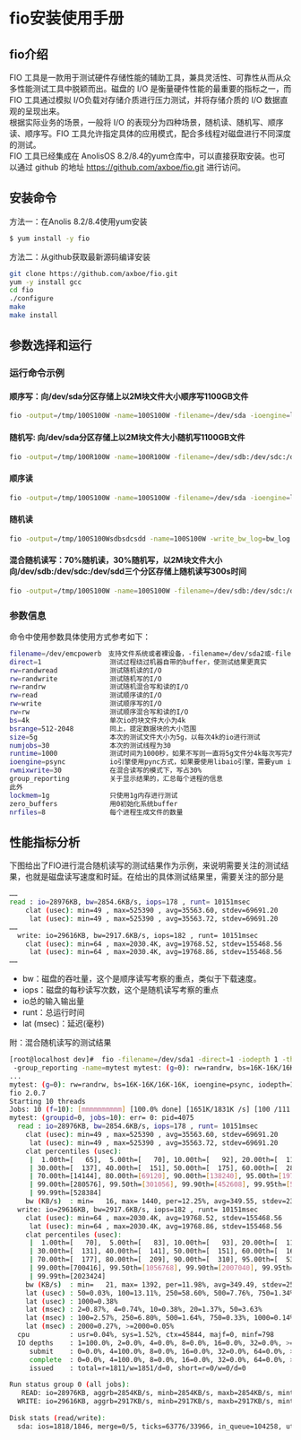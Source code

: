 # fio安装使用手册
## fio介绍
FIO 工具是一款用于测试硬件存储性能的辅助工具，兼具灵活性、可靠性从而从众多性能测试工具中脱颖而出。磁盘的 I/O 是衡量硬件性能的最重要的指标之一，而 FIO 工具通过模拟 I/O负载对存储介质进行压力测试，并将存储介质的 I/O 数据直观的呈现出来。  
根据实际业务的场景，一般将 I/O 的表现分为四种场景，随机读、随机写、顺序读、顺序写。FIO 工具允许指定具体的应用模式，配合多线程对磁盘进行不同深度的测试。  
FIO 工具已经集成在 AnolisOS  8.2/8.4的yum仓库中，可以直接获取安装。也可以通过 github 的地址 https://github.com/axboe/fio.git 进行访问。  

## 安装命令
方法一：在Anolis 8.2/8.4使用yum安装  
```sh
$ yum install -y fio
```
方法二：从github获取最新源码编译安装
```sh
git clone https://github.com/axboe/fio.git
yum -y install gcc
cd fio
./configure
make
make install
```

## 参数选择和运行
### 运行命令示例
#### 顺序写：向/dev/sda分区存储上以2M块文件大小顺序写1100GB文件
```sh
fio -output=/tmp/100S100W -name=100S100W -filename=/dev/sda -ioengine=libaio -direct=1 -blocksize=2M -size=1100GB -rw=write -iodepth=8 -numjobs=1
```
#### 随机写: 向/dev/sda分区存储上以2M块文件大小随机写1100GB文件
```sh
fio -output=/tmp/100R100W -name=100R100W -filename=/dev/sdb:/dev/sdc:/dev/sdd -ioengine=libaio -direct=1 -blocksize=2M -size=3356GB -rw=randwrite -iodepth=8 -numjobs=1
```
#### 顺序读
```sh
fio -output=/tmp/100S100W -name=100S100W -filename=/dev/sda -ioengine=libaio -direct=1 -blocksize=2M –runtime=1800 -rw=read -iodepth=8 -numjobs=1
```
#### 随机读
```sh
fio -output=/tmp/100S100Wsdbsdcsdd -name=100S100W -write_bw_log=bw_log -write_lat_log=lat_log -filename=/dev/sdb:/dev/sdc:/dev/sdd -ioengine=libaio -direct=1 -blocksize=2M -runtime=1800 -rw=randread -iodepth=32 -numjobs=1
```
#### 混合随机读写：70%随机读，30%随机写，以2M块文件大小向/dev/sdb:/dev/sdc:/dev/sdd三个分区存储上随机读写300s时间
```sh
fio -output=/tmp/100S100W -name=100S100W -filename=/dev/sdb:/dev/sdc:/dev/sdd -ioengine=libaio -direct=1 -blocksize=2M -runtime=300 -rw=randrw -rwmixread=70 -rwmixwrite=30 -iodepth=32 -numjobs=1
```
### 参数信息
命令中使用参数具体使用方式参考如下：
```sh
filename=/dev/emcpowerb　支持文件系统或者裸设备，-filename=/dev/sda2或-filename=/dev/sdb
direct=1                 测试过程绕过机器自带的buffer，使测试结果更真实
rw=randwread             测试随机读的I/O
rw=randwrite             测试随机写的I/O
rw=randrw                测试随机混合写和读的I/O
rw=read                  测试顺序读的I/O
rw=write                 测试顺序写的I/O
rw=rw                    测试顺序混合写和读的I/O
bs=4k                    单次io的块文件大小为4k
bsrange=512-2048         同上，提定数据块的大小范围
size=5g                  本次的测试文件大小为5g，以每次4k的io进行测试
numjobs=30               本次的测试线程为30
runtime=1000             测试时间为1000秒，如果不写则一直将5g文件分4k每次写完为止
ioengine=psync           io引擎使用pync方式，如果要使用libaio引擎，需要yum install libaio-devel包
rwmixwrite=30            在混合读写的模式下，写占30%
group_reporting          关于显示结果的，汇总每个进程的信息
此外
lockmem=1g               只使用1g内存进行测试
zero_buffers             用0初始化系统buffer
nrfiles=8                每个进程生成文件的数量
```
## 性能指标分析
下图给出了FIO进行混合随机读写的测试结果作为示例，来说明需要关注的测试结果，也就是磁盘读写速度和时延。在给出的具体测试结果里，需要关注的部分是
```sh
……
read : io=28976KB, bw=2854.6KB/s, iops=178 , runt= 10151msec
    clat (usec): min=49 , max=525390 , avg=35563.60, stdev=69691.20
     lat (usec): min=49 , max=525390 , avg=35563.72, stdev=69691.20
……
  write: io=29616KB, bw=2917.6KB/s, iops=182 , runt= 10151msec
    clat (usec): min=64 , max=2030.4K, avg=19768.52, stdev=155468.56
     lat (usec): min=64 , max=2030.4K, avg=19768.86, stdev=155468.56
……
```
+ bw：磁盘的吞吐量，这个是顺序读写考察的重点，类似于下载速度。
+ iops：磁盘的每秒读写次数，这个是随机读写考察的重点
+ io总的输入输出量 
+ runt：总运行时间
+ lat (msec)：延迟(毫秒)

附：混合随机读写的测试结果
```sh
[root@localhost dev]#  fio -filename=/dev/sda1 -direct=1 -iodepth 1 -thread -rw=randrw -ioengine=psync -bs=16k -size=500M -numjobs=10 -runtime=10
 -group_reporting -name=mytest mytest: (g=0): rw=randrw, bs=16K-16K/16K-16K, ioengine=psync, iodepth=1
...
mytest: (g=0): rw=randrw, bs=16K-16K/16K-16K, ioengine=psync, iodepth=1
fio 2.0.7
Starting 10 threads
Jobs: 10 (f=10): [mmmmmmmmmm] [100.0% done] [1651K/1831K /s] [100 /111  iops] [eta 00m:00s]
mytest: (groupid=0, jobs=10): err= 0: pid=4075
  read : io=28976KB, bw=2854.6KB/s, iops=178 , runt= 10151msec
    clat (usec): min=49 , max=525390 , avg=35563.60, stdev=69691.20
     lat (usec): min=49 , max=525390 , avg=35563.72, stdev=69691.20
    clat percentiles (usec):
     |  1.00th=[   65],  5.00th=[   70], 10.00th=[   92], 20.00th=[  116],
     | 30.00th=[  137], 40.00th=[  151], 50.00th=[  175], 60.00th=[  286],
     | 70.00th=[14144], 80.00th=[69120], 90.00th=[138240], 95.00th=[197632],
     | 99.00th=[280576], 99.50th=[301056], 99.90th=[452608], 99.95th=[528384],
     | 99.99th=[528384]
    bw (KB/s)  : min=   16, max= 1440, per=12.25%, avg=349.55, stdev=236.44
  write: io=29616KB, bw=2917.6KB/s, iops=182 , runt= 10151msec
    clat (usec): min=64 , max=2030.4K, avg=19768.52, stdev=155468.56
     lat (usec): min=64 , max=2030.4K, avg=19768.86, stdev=155468.56
    clat percentiles (usec):
     |  1.00th=[   70],  5.00th=[   83], 10.00th=[   93], 20.00th=[  115],
     | 30.00th=[  131], 40.00th=[  141], 50.00th=[  151], 60.00th=[  161],
     | 70.00th=[  177], 80.00th=[  209], 90.00th=[  310], 95.00th=[  532],
     | 99.00th=[700416], 99.50th=[1056768], 99.90th=[2007040], 99.95th=[2023424],
     | 99.99th=[2023424]
    bw (KB/s)  : min=   21, max= 1392, per=11.98%, avg=349.49, stdev=253.50
    lat (usec) : 50=0.03%, 100=13.11%, 250=58.60%, 500=7.76%, 750=1.34%
    lat (usec) : 1000=0.38%
    lat (msec) : 2=0.87%, 4=0.74%, 10=0.38%, 20=1.37%, 50=3.63%
    lat (msec) : 100=2.57%, 250=6.80%, 500=1.64%, 750=0.33%, 1000=0.14%
    lat (msec) : 2000=0.27%, >=2000=0.05%
  cpu          : usr=0.04%, sys=1.52%, ctx=45844, majf=0, minf=798
  IO depths    : 1=100.0%, 2=0.0%, 4=0.0%, 8=0.0%, 16=0.0%, 32=0.0%, >=64=0.0%
     submit    : 0=0.0%, 4=100.0%, 8=0.0%, 16=0.0%, 32=0.0%, 64=0.0%, >=64=0.0%
     complete  : 0=0.0%, 4=100.0%, 8=0.0%, 16=0.0%, 32=0.0%, 64=0.0%, >=64=0.0%
     issued    : total=r=1811/w=1851/d=0, short=r=0/w=0/d=0
 
Run status group 0 (all jobs):
   READ: io=28976KB, aggrb=2854KB/s, minb=2854KB/s, maxb=2854KB/s, mint=10151msec, maxt=10151msec
  WRITE: io=29616KB, aggrb=2917KB/s, minb=2917KB/s, maxb=2917KB/s, mint=10151msec, maxt=10151msec
 
Disk stats (read/write):
  sda: ios=1818/1846, merge=0/5, ticks=63776/33966, in_queue=104258, util=99.84%
```
